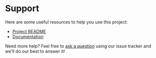# Support

Here are some useful resources to help you use this project:

 - [Project README](../README.md)
 - [Documentation](https://docs.lettxt.com/)

Need more help? Feel free to [ask a question](https://github.com/lettxt/php/issues/new?labels=question) using our issue tracker and we'll do our best to answer it!

